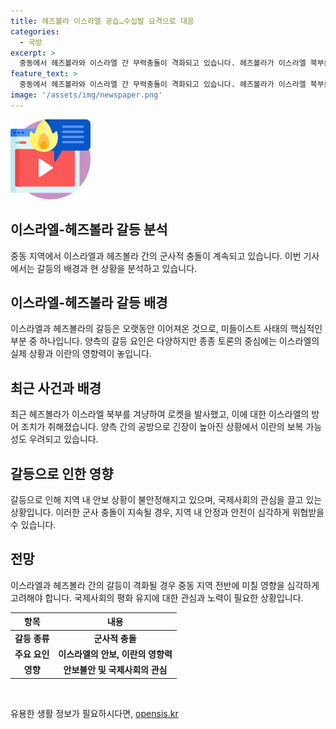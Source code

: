 ```yaml
---
title: 헤즈볼라 이스라엘 공습…수십발 요격으로 대응
categories:
  - 국방
excerpt: >
  중동에서 헤즈볼라와 이스라엘 간 무력충돌이 격화되고 있습니다. 헤즈볼라가 이스라엘 북부를 겨냥해 로켓 공격을 실시하고, 이에 이스라엘이 방어 시스템으로 로켓들을 격추한 것으로 전해졌습니다. 양측은 국경 지대에서의 공격과 반격을 지속하고 있으며, 이란과 이스라엘 간 갈등으로 인해 긴장이 높아졌습니다. 이에 헤즈볼라는 이스라엘에 대극적인 보복을 예고하였고, 중동 내 이란의 대리세력들도 보복에 합세할 가능성이 예상되고 있습니다. 이에 따라 이스라엘과 헤즈볼라 간의 무력 충돌이 전면적으로 발발하면 심각한 결과를 초래할 수 있습니다.
feature_text: >
  중동에서 헤즈볼라와 이스라엘 간 무력충돌이 격화되고 있습니다. 헤즈볼라가 이스라엘 북부를 겨냥해 로켓 공격을 실시하고, 이에 이스라엘이 방어 시스템으로 로켓들을 격추한 것으로 전해졌습니다. 양측은 국경 지대에서의 공격과 반격을 지속하고 있으며, 이란과 이스라엘 간 갈등으로 인해 긴장이 높아졌습니다. 이에 헤즈볼라는 이스라엘에 대극적인 보복을 예고하였고, 중동 내 이란의 대리세력들도 보복에 합세할 가능성이 예상되고 있습니다. 이에 따라 이스라엘과 헤즈볼라 간의 무력 충돌이 전면적으로 발발하면 심각한 결과를 초래할 수 있습니다.
image: '/assets/img/newspaper.png'
---
```


<p><img src="/assets/img/news.png" alt="rentncar 속보" /></p>

<h2 data-ke-size="size26">이스라엘-헤즈볼라 갈등 분석</h2>

<p data-ke-size="size16">중동 지역에서 이스라엘과 헤즈볼라 간의 군사적 충돌이 계속되고 있습니다. 이번 기사에서는 갈등의 배경과 현 상황을 분석하고 있습니다.</p>

<h2 data-ke-size="size26">이스라엘-헤즈볼라 갈등 배경</h2>

<p data-ke-size="size16">이스라엘과 헤즈볼라의 갈등은 오랫동안 이어져온 것으로, 미들이스트 사태의 핵심적인 부분 중 하나입니다. 양측의 갈등 요인은 다양하지만 종종 토론의 중심에는 이스라엘의 실제 상황과 이란의 영향력이 놓입니다.</p>

<h2 data-ke-size="size26">최근 사건과 배경</h2>

<p data-ke-size="size16">최근 헤즈볼라가 이스라엘 북부를 겨냥하여 로켓을 발사했고, 이에 대한 이스라엘의 방어 조치가 취해졌습니다. 양측 간의 공방으로 긴장이 높아진 상황에서 이란의 보복 가능성도 우려되고 있습니다.</p>

<h2 data-ke-size="size26">갈등으로 인한 영향</h2>

<p data-ke-size="size16">갈등으로 인해 지역 내 안보 상황이 불안정해지고 있으며, 국제사회의 관심을 끌고 있는 상황입니다. 이러한 군사 충돌이 지속될 경우, 지역 내 안정과 안전이 심각하게 위협받을 수 있습니다.</p>

<h2 data-ke-size="size26">전망</h2>

<p data-ke-size="size16">이스라엘과 헤즈볼라 간의 갈등이 격화될 경우 중동 지역 전반에 미칠 영향을 심각하게 고려해야 합니다. 국제사회의 평화 유지에 대한 관심과 노력이 필요한 상황입니다.</p>

<table>
    <thead>
        <tr>
            <th style="text-align: center; height: 17px;"><b>항목</b></th>
            <th style="text-align: center; height: 17px;"><b>내용</b></th>
        </tr>
    </thead>
    <tbody>
        <tr>
            <td style="text-align: center; height: 17px;"><b>갈등 종류</b></td>
            <td style="text-align: center; height: 17px;"><b>군사적 충돌</b></td>
        </tr>
        <tr>
            <td style="text-align: center; height: 17px;"><b>주요 요인</b></td>
            <td style="text-align: center; height: 17px;"><b>이스라엘의 안보, 이란의 영향력</b></td>
        </tr>
        <tr>
            <td style="text-align: center; height: 17px;"><b>영향</b></td>
            <td style="text-align: center; height: 17px;"><b>안보불안 및 국제사회의 관심</b></td>
        </tr>
    </tbody>
</table>

<p data-ke-size="size16">&nbsp;</p>
유용한 생활 정보가 필요하시다면, <a href="https://opensis.kr" rel="dofollow">opensis.kr</a>


